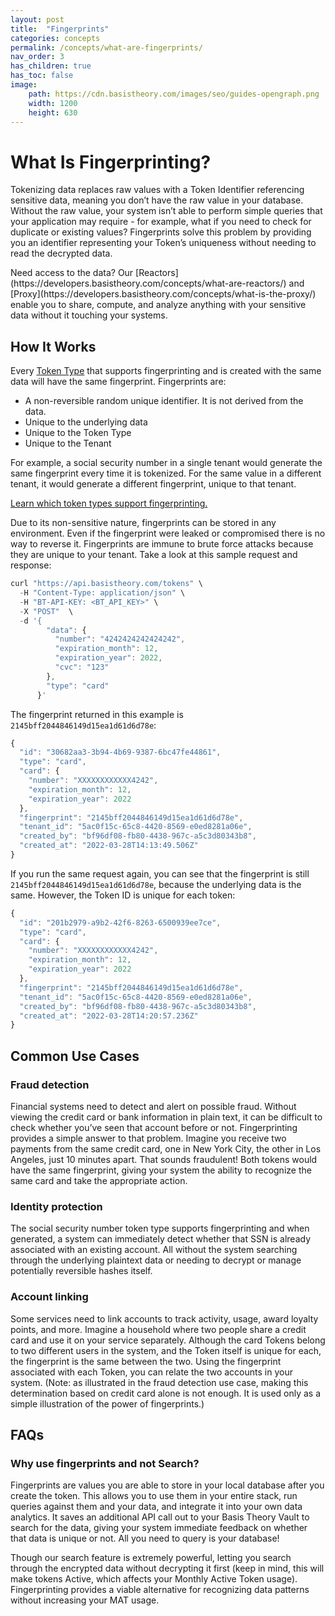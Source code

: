 ```yaml
---
layout: post
title:  "Fingerprints"
categories: concepts
permalink: /concepts/what-are-fingerprints/
nav_order: 3
has_children: true
has_toc: false
image:
    path: https://cdn.basistheory.com/images/seo/guides-opengraph.png
    width: 1200
    height: 630
---
```


# What Is Fingerprinting?

Tokenizing data replaces raw values with a Token Identifier referencing sensitive data, meaning you don’t have the raw value in your database. Without the raw value, your system isn’t able to perform simple queries that your application may require - for example, what if you need to check for duplicate or existing values? Fingerprints solve this problem by providing you an identifier representing your Token’s uniqueness without needing to read the decrypted data.

<span class="base-alert info">
  <span>
    Need access to the data? Our [Reactors](https://developers.basistheory.com/concepts/what-are-reactors/) and [Proxy](https://developers.basistheory.com/concepts/what-is-the-proxy/) enable you to share, compute, and analyze anything with your sensitive data without it touching your systems.
  </span>
</span>

## How It Works

Every [Token Type](https://docs.basistheory.com/#token-types) that supports fingerprinting and is created with the same data will have the same fingerprint. Fingerprints are:
 - A non-reversible random unique identifier. It is not derived from the data.
 - Unique to the underlying data 
 - Unique to the Token Type
 - Unique to the Tenant

For example, a social security number in a single tenant would generate the same fingerprint every time it is tokenized. For the same value in a different tenant, it would generate a different fingerprint, unique to that tenant.

[Learn which token types support fingerprinting.](https://docs.basistheory.com/#token-types)

Due to its non-sensitive nature, fingerprints can be stored in any environment. Even if the fingerprint were leaked or compromised there is no way to reverse it. Fingerprints are immune to brute force attacks because they are unique to your tenant.
Take a look at this sample request and response:

```js
curl "https://api.basistheory.com/tokens" \
  -H "Content-Type: application/json" \
  -H "BT-API-KEY: <BT_API_KEY>" \
  -X "POST"  \
  -d '{
        "data": {
          "number": "4242424242424242",
          "expiration_month": 12,
          "expiration_year": 2022,
          "cvc": "123"
        },
        "type": "card"
      }'
```

The fingerprint returned in this example is `2145bff2044846149d15ea1d61d6d78e`:

```js
{
  "id": "30682aa3-3b94-4b69-9387-6bc47fe44861",
  "type": "card",
  "card": {
    "number": "XXXXXXXXXXXX4242",
    "expiration_month": 12,
    "expiration_year": 2022
  },
  "fingerprint": "2145bff2044846149d15ea1d61d6d78e",
  "tenant_id": "5ac0f15c-65c8-4420-8569-e0ed8281a06e",
  "created_by": "bf96df08-fb80-4438-967c-a5c3d80343b8",
  "created_at": "2022-03-28T14:13:49.506Z"
}
```

If you run the same request again, you can see that the fingerprint is still `2145bff2044846149d15ea1d61d6d78e`, because the underlying data is the same. However, the Token ID is unique for each token:

```js
{
  "id": "201b2979-a9b2-42f6-8263-6500939ee7ce",
  "type": "card",
  "card": {
    "number": "XXXXXXXXXXXX4242",
    "expiration_month": 12,
    "expiration_year": 2022
  },
  "fingerprint": "2145bff2044846149d15ea1d61d6d78e",
  "tenant_id": "5ac0f15c-65c8-4420-8569-e0ed8281a06e",
  "created_by": "bf96df08-fb80-4438-967c-a5c3d80343b8",
  "created_at": "2022-03-28T14:20:57.236Z"
}
```

## Common Use Cases

### Fraud detection

Financial systems need to detect and alert on possible fraud. Without viewing the credit card or bank information in plain text, it can be difficult to check whether you’ve seen that account before or not. Fingerprinting provides a simple answer to that problem. Imagine you receive two payments from the same credit card, one in New York City, the other in Los Angeles, just 10 minutes apart. That sounds fraudulent! Both tokens would have the same fingerprint, giving your system the ability to recognize the same card and take the appropriate action.

### Identity protection

The social security number token type supports fingerprinting and when generated, a system can immediately detect whether that SSN is already associated with an existing account. All without the system searching through the underlying plaintext data or needing to decrypt or manage potentially reversible hashes itself.

### Account linking

Some services need to link accounts to track activity, usage, award loyalty points, and more. Imagine a household where two people share a credit card and use it on your service separately. Although the card Tokens belong to two different users in the system, and the Token itself is unique for each, the fingerprint is the same between the two. Using the fingerprint associated with each Token, you can relate the two accounts in your system. (Note: as illustrated in the fraud detection use case, making this determination based on credit card alone is not enough. It is used only as a simple illustration of the power of fingerprints.)

## FAQs

### Why use fingerprints and not Search?

Fingerprints are values you are able to store in your local database after you create the token. This allows you to use them in your entire stack, run queries against them and your data, and integrate it into your own data analytics. It saves an additional API call out to your Basis Theory Vault to search for the data, giving your system immediate feedback on whether that data is unique or not. All you need to query is your database!

Though our search feature is extremely powerful, letting you search through the encrypted data without decrypting it first (keep in mind, this will make tokens Active, which affects your Monthly Active Token usage). Fingerprinting provides a viable alternative for recognizing data patterns without increasing your MAT usage.
